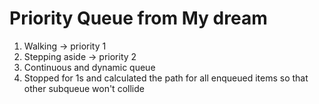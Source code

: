# Priority Queue from My dream

1. Walking -> priority 1
2. Stepping aside -> priority 2
3. Continuous and dynamic queue
4. Stopped for 1s and calculated the path for all enqueued items so that other subqueue won't collide
